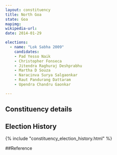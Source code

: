 ```yaml
---
layout: constituency
title: North Goa
state: Goa
mapimg: 
wikipedia-url: 
date: 2014-01-29

elections: 
  - name: "Lok Sabha 2009"
    candidates: 
    - Pad Yesso Naik 
    - Christopher Fonseca 
    - Jitendra Raghuraj Deshprabhu 
    - Martha D Souza 
    - Naracinva Surya Salgaonkar 
    - Raut Pandurang Dattaram 
    - Upendra Chandru Gaonkar 

---
```

## Constituency details


## Election History
{% include "constituency_election_history.html" %}

##Reference
